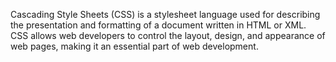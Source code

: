 Cascading Style Sheets (CSS) is a stylesheet language used for describing the presentation and formatting of a document written in HTML or XML. CSS allows web developers to control the layout, design, and appearance of web pages, making it an essential part of web development.

